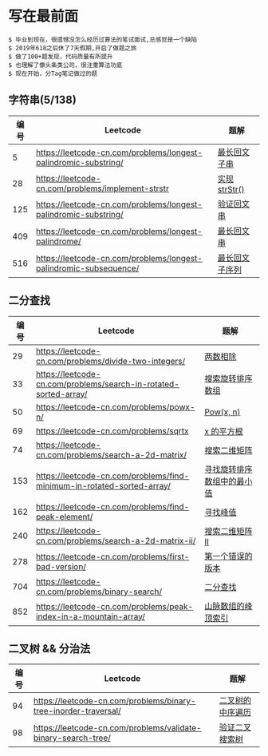 # 写在最前面

```
$ 毕业到现在，很遗憾没怎么经历过算法的笔试面试,总感觉是一个缺陷
$ 2019年618之后休了7天假期,开启了做题之旅
$ 做了100+题发现，代码质量有所提升
$ 也理解了像头条类公司，很注重算法功底
$ 现在开始，分Tag笔记做过的题
```


## 字符串(5/138)

编号  | Leetcode | 题解
------------ | ------------ | -------------
5     |https://leetcode-cn.com/problems/longest-palindromic-substring/      | [最长回文子串](./string/5.最长回文子串)
28    |https://leetcode-cn.com/problems/implement-strstr   | [实现 strStr()](./string/28.实现strStr())
125   |https://leetcode-cn.com/problems/longest-palindromic-substring/      | [验证回文串](./string/125.验证回文串)
409   |https://leetcode-cn.com/problems/longest-palindrome/      | [最长回文串](./string/409.最长回文串)
516   |https://leetcode-cn.com/problems/longest-palindromic-subsequence/   |  [最长回文子序列](./string/516.最长回文子序列)


## 二分查找
编号  | Leetcode | 题解
------------ | ------------ | -------------
29     |https://leetcode-cn.com/problems/divide-two-integers/      | [两数相除](./binary_search/29.两数相除)
33     |https://leetcode-cn.com/problems/search-in-rotated-sorted-array/      | [搜索旋转排序数组](./binary_search/33.搜索旋转排序数组)
50     |https://leetcode-cn.com/problems/powx-n/      | [Pow(x, n)](./binary_search/50.Pow(x,n))
69     |https://leetcode-cn.com/problems/sqrtx        | [x 的平方根](./binary_search/69.x的平方根)
74     |https://leetcode-cn.com/problems/search-a-2d-matrix/        | [搜索二维矩阵](./binary_search/74.搜索二维矩阵)
153    |https://leetcode-cn.com/problems/find-minimum-in-rotated-sorted-array/  |    [寻找旋转排序数组中的最小值](./binary_search/153.寻找旋转排序数组中的最小值)
162    |https://leetcode-cn.com/problems/find-peak-element/                     |    [寻找峰值](./binary_search/162.寻找峰值)
240    |https://leetcode-cn.com/problems/search-a-2d-matrix-ii/                 |    [搜索二维矩阵 II](./binary_search/240.搜索二维矩阵II)
278    |https://leetcode-cn.com/problems/first-bad-version/                     |    [第一个错误的版本](./binary_search/278.第一个错误的版本)
704    |https://leetcode-cn.com/problems/binary-search/                         |    [二分查找](./binary_search/704.二分查找)
852    |https://leetcode-cn.com/problems/peak-index-in-a-mountain-array/        |    [山脉数组的峰顶索引](./binary_search/852.山脉数组的峰顶索引)


## 二叉树 && 分治法
编号  | Leetcode | 题解
------------ | ------------ | -------------
94     |https://leetcode-cn.com/problems/binary-tree-inorder-traversal/         |     [二叉树的中序遍历](./binary_tree/94.二叉树的中序遍历)
98     |https://leetcode-cn.com/problems/validate-binary-search-tree/           |     [验证二叉搜索树](./binary_tree/98.验证二叉搜索树)